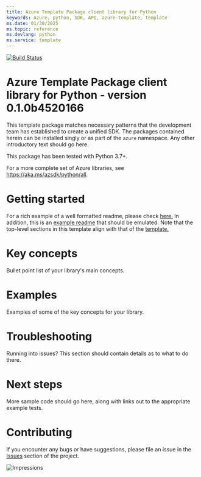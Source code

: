 ```yaml
---
title: Azure Template Package client library for Python
keywords: Azure, python, SDK, API, azure-template, template
ms.date: 01/30/2025
ms.topic: reference
ms.devlang: python
ms.service: template
---
```

[![Build Status](https://dev.azure.com/azure-sdk/public/_apis/build/status/472?branchName=main)](https://dev.azure.com/azure-sdk/public/_build/latest?definitionId=472)

# Azure Template Package client library for Python - version 0.1.0b4520166 


This template package matches necessary patterns that the development team has established to create a unified SDK. The packages contained herein can be installed singly or as part of the `azure` namespace. Any other introductory text should go here.

This package has been tested with Python 3.7+.

For a more complete set of Azure libraries, see https://aka.ms/azsdk/python/all.

# Getting started

For a rich example of a well formatted readme, please check [here.](https://github.com/Azure/azure-sdk/blob/main/docs/policies/README-TEMPLATE.md) In addition, this is an [example readme](https://github.com/Azure/azure-sdk/blob/main/docs/policies/README-EXAMPLE.md) that should be emulated. Note that the top-level sections in this template align with that of the [template.](https://github.com/Azure/azure-sdk/blob/main/docs/policies/README-TEMPLATE.md)

# Key concepts

Bullet point list of your library's main concepts.

# Examples

Examples of some of the key concepts for your library.

# Troubleshooting

Running into issues? This section should contain details as to what to do there.

# Next steps

More sample code should go here, along with links out to the appropriate example tests.

# Contributing

If you encounter any bugs or have suggestions, please file an issue in the [Issues](<https://github.com/Azure/azure-sdk-for-python/issues>) section of the project.

![Impressions](https://azure-sdk-impressions.azurewebsites.net/api/impressions/azure-sdk-for-python%2Fsdk%2Ftemplate%2Fazure-template%2FREADME.png)

